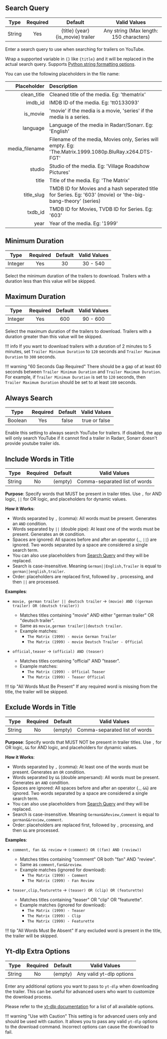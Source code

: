 
## Search Query

| Type   | Required | Default                               | Valid Values                            |
|:------:|:--------:|:-------------------------------------:|:---------------------------------------:|
| String | Yes      | {title} {year} {is_movie} trailer     | Any string (Max length: 150 characters) |

Enter a search query to use when searching for trailers on YouTube. 

Wrap a supported variable in `{}` like `{title}` and it will be replaced in the actual search query. Supports [Python string formatting options](https://docs.python.org/3/library/string.html#formatstrings).

You can use the following placeholders in the file name:


| Placeholder          | Description                                                                                                   |
|---------------------:|:--------------------------------------------------------------------------------------------------------------|
| clean_title          | Cleaned title of the media. Eg: 'thematrix'                                                                   |
| imdb_id              | IMDB ID of the media. Eg: 'tt0133093'                                                                         |
| is_movie             | 'movie' if the media is a movie, 'series' if the media is a series.                                           |
| language             | Language of the media in Radarr/Sonarr. Eg: 'English'                                                         |
| media_filename       | Filename of the media, Movies only, Series will empty. Eg: 'The.Matrix.1999.1080p.BluRay.x264.DTS-FGT'        |
| studio               | Studio of the media. Eg: 'Village Roadshow Pictures'                                                          |
| title                | Title of the media. Eg: 'The Matrix'                                                                          |
| title_slug           | TMDB ID for Movies and a hash seperated title for Series. Eg: '603' (movie) or 'the-big-bang-theory' (series) |
| txdb_id              | TMDB ID for Movies, TVDB ID for Series. Eg: '603'                                                             |
| year                 | Year of the media. Eg: '1999'                                                                                 |

## Minimum Duration

| Type    | Required | Default | Valid Values |
|:-------:|:--------:|:-------:|:------------:|
| Integer | Yes      | 30      | 30 - 540     |

Select the minimum duration of the trailers to download. Trailers with a duration less than this value will be skipped.

## Maximum Duration

| Type    | Required | Default | Valid Values |
|:-------:|:--------:|:-------:|:------------:|
| Integer | Yes      | 600     | 90 - 600     |

Select the maximum duration of the trailers to download. Trailers with a duration greater than this value will be skipped.

!!! info
    If you want to download trailers with a duration of 2 minutes to 5 minutes, set `Trailer Minimum Duration` to `120` seconds and `Trailer Maximum Duration` to `300` seconds.

!!! warning "60 Seconds Gap Required"
    There should be a gap of at least 60 seconds between `Trailer Minimum Duration` and `Trailer Maximum Duration`. For example, if `Trailer Minimum Duration` is set to `120` seconds, then `Trailer Maximum Duration` should be set to at least `180` seconds.

## Always Search

| Type    | Required | Default | Valid Values  |
|:-------:|:--------:|:-------:|:-------------:|
| Boolean | Yes      | false   | true or false |

Enable this setting to always search YouTube for trailers. If disabled, the app will only search YouTube if it cannot find a trailer in Radarr, Sonarr doesn't provide youtube trailer ids.

## Include Words in Title

| Type    | Required | Default | Valid Values                  |
|:-------:|:--------:|:-------:|:-----------------------------:|
| String  | No       | (empty) | Comma-separated list of words |

**Purpose**: Specify words that MUST be present in trailer titles. Use `,` for AND logic, `||` for OR logic, and placeholders for dynamic values.

**How it Works**:

- Words separated by `,` (comma): All words must be present. Generates an `AND` condition.
- Words separated by `||` (double pipe): At least one of the words must be present. Generates an `OR` condition.
- Spaces are ignored: All spaces before and after an operator (`,`, `||`) are ignored. Two words separated by a space are considered a single search term.
- You can also use placeholders from [Search Query](#search-query) and they will be replaced.
- Search is case-insensitive. Meaning `German||English,Trailer` is equal to `german||english,trailer`.
- Order: placeholders are replaced first, followed by `,` processing, and then `||` are processed.

**Examples**:

- `movie, german trailer || deutsch trailer` -> `(movie) AND ((german trailer) OR (deutsch trailer))`
    - Matches titles containing "movie" AND either "german trailer" OR "deutsch trailer".
    - Same as `movie,german trailer||deutsch trailer`.
    - Example matches:
        - `The Matrix (1999) - movie German Trailer`
        - `The Matrix (1999) - movie Deutsch Trailer - Official`

- `official,teaser` -> `(official) AND (teaser)`
    - Matches titles containing "official" AND "teaser".
    - Example matches:
        - `The Matrix (1999) - Official Teaser`
        - `The Matrix (1999) - Teaser Official`

!!! tip "All Words Must Be Present"
    If any required word is missing from the title, the trailer will be skipped.

## Exclude Words in Title

| Type    | Required | Default | Valid Values                  |
|:-------:|:--------:|:-------:|:-----------------------------:|
| String  | No       | (empty) | Comma-separated list of words |

**Purpose**: Specify words that MUST NOT be present in trailer titles. Use `,` for OR logic, `&&` for AND logic, and placeholders for dynamic values.

**How it Works**:

- Words separated by `,` (comma): At least one of the words must be present. Generates an `OR` condition.
- Words separated by `&&` (double ampersand): All words must be present. Generates an `AND` condition.
- Spaces are ignored: All spaces before and after an operator (`,`, `&&`) are ignored. Two words separated by a space are considered a single search term.
- You can also use placeholders from [Search Query](#search-query) and they will be replaced.
- Search is case-insensitive. Meaning `German&&Review,Comment` is equal to `german&&review,comment`.
- Order: placeholders are replaced first, followed by `,` processing, and then `&&` are processed.

**Examples**:

- `comment, fan && review` -> `(comment) OR ((fan) AND (review))`
    - Matches titles containing "comment" OR both "fan" AND "review".
    - Same as `comment,fan&&review`.
    - Example matches (ignored for download):
        - `The Matrix (1999) - Comment`
        - `The Matrix (1999) - Fan Review`

- `teaser,clip,featurette` -> `(teaser) OR (clip) OR (featurette)`
    - Matches titles containing "teaser" OR "clip" OR "featurette".
    - Example matches (ignored for download):
        - `The Matrix (1999) - Teaser`
        - `The Matrix (1999) - Clip`
        - `The Matrix (1999) - Featurette`

!!! tip "All Words Must Be Absent"
    If any excluded word is present in the title, the trailer will be skipped.

## Yt-dlp Extra Options

| Type    | Required | Default | Valid Values                  |
|:-------:|:--------:|:-------:|:-----------------------------:|
| String  | No       | (empty) | Any valid yt-dlp options      |

Enter any additional options you want to pass to `yt-dlp` when downloading the trailer. This can be useful for advanced users who want to customize the download process.

Please refer to the [yt-dlp documentation](https://github.com/yt-dlp/yt-dlp#usage-and-options) for a list of all available options.

!!! warning "Use with Caution"
    This setting is for advanced users only and should be used with caution. It allows you to pass any valid `yt-dlp` options to the download command. Incorrect options can cause the download to fail.
